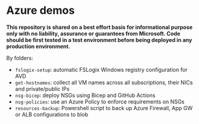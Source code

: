 # Azure demos

**This repository is shared on a best effort basis for informational purpose only with no liability, assurance or guarantees from Microsoft. Code should be first tested in a test environment before being deployed in any production environment.**

By folders:
- `fslogix-setup`: automatic FSLogix Windows registry configuration for AVD
- `get-hostnames`: collect all VM names across all subscriptions, their NICs and private/public IPs
- `nsg-bicep`: deploy NSGs using Bicep and GitHub Actions
- `nsg-policies`: use an Azure Policy to enforce requirements on NSGs
- `resources-backup`: Powershell script to back up Azure Firewall, App GW or ALB configurations to blob
